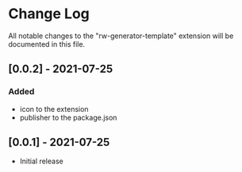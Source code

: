 # Change Log

All notable changes to the "rw-generator-template" extension will be documented in this file.

## [0.0.2] - 2021-07-25

### Added

- icon to the extension
- publisher to the package.json

## [0.0.1] - 2021-07-25

- Initial release
